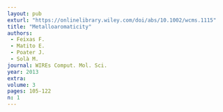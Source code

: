 ```yaml
---
layout: pub
exturl: "https://onlinelibrary.wiley.com/doi/abs/10.1002/wcms.1115"
title: "Metalloaromaticity"
authors:
 - Feixas F.
 - Matito E.
 - Poater J.
 - Solà M.
journal: WIREs Comput. Mol. Sci.
year: 2013
extra: 
volume: 3
pages: 105-122
n: 1
---
```

